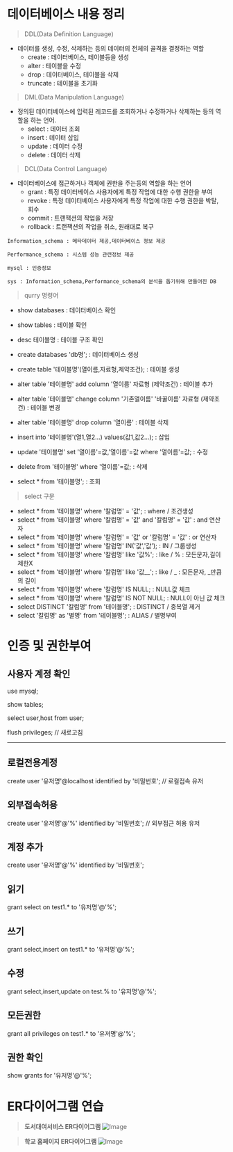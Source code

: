 # 데이터베이스 내용 정리

> DDL(Data Definition Language)
+ 데이터를 생성, 수정, 삭제하는 등의 데이터의 전체의 골격을 결정하는 역할
  + create : 데이터베이스, 테이블등을 생성
  + alter : 테이블을 수정
  + drop : 데이터베이스, 테이블을 삭제
  + truncate : 테이블을 초기화

> DML(Data Manipulation Language)
+ 정의된 데이터베이스에 입력된 레코드를 조회하거나 수정하거나 삭제하는 등의 역할을 하는 언어.
  + select : 데이터 조회
  + insert : 데이터 삽입
  + update : 데이터 수정
  + delete : 데이터 삭제

> DCL(Data Control Language)
+ 데이터베이스에 접근하거나 객체에 권한을 주는등의 역할을 하는 언어
  + grant : 특정 데이터베이스 사용자에게 특정 작업에 대한 수행 권한을 부여
  + revoke : 특정 데이터베이스 사용자에게 특정 작업에 대한 수행 권한을 박탈, 회수
  + commit : 트랜잭션의 작업을 저장
  + rollback : 트랜잭션의 작업을 취소, 원래대로 복구

`Information_schema : 메타데이터 제공,데이터베이스 정보 제공`

`Performance_schema : 시스템 성능 관련정보 제공`

`mysql : 인증정보`

`sys : Information_schema,Performance_schema의 분석을 돕기위해 만들어진 DB`


> qurry 명령어
  + show databases : 데이터베이스 확인
  + show tables : 테이블 확인
  + desc 테이블명 : 테이블 구조 확인

  + create databases 'db명'; : 데이터베이스 생성
  + create table '테이블명'(열이름,자료형,제약조건); : 테이블 생성
  + alter table '테이블명' add column '열이름' 자료형 (제약조건) : 테이블 추가 
  + alter table '테이블명' change column '기존열이름' '바꿀이름' 자료형 (제약조건) : 테이블 변경
  + alter table '테이블명' drop column '열이름' : 테이블 삭제

  + insert into '테이블명'(열1,열2...) values(값1,값2...);  : 삽입
  + update '테이블명' set '열이름'=값,'열이름'=값 where '열이름'=값;  : 수정
  + delete from '테이블명' where '열이름'=값; : 삭제
  + select * from '테이블명'; : 조회

> select 구문
+ select * from '테이블명' where '칼럼명' = '값'; : where / 조건생성
+ select * from '테이블명' where '칼럼명' = '값' and '칼럼명' = '값' : and 연산자
+ select * from '테이블명' where '칼럼명' = '값' or '칼럼명' = '값' : or 연산자
+ select * from '테이블명' where '칼럼명' IN('값','값'); : IN / 그룹생성
+ select * from '테이블명' where '칼럼명' like '값%'; : like / % : 모든문자,길이제한X
+ select * from '테이블명' where '칼럼명' like '값__'; : like / _ : 모든문자, _만큼의 길이
+ select * from '테이블명' where '칼럼명' IS NULL; : NULL값 체크
+ select * from '테이블명' where '칼럼명' IS NOT NULL; : NULL이 아닌 값 체크
+ select DISTINCT '칼럼명' from '테이블명'; : DISTINCT / 중복열 제거
+ select '칼럼명' as '별명' from '테이블명'; : ALIAS / 별명부여

# 인증 및 권한부여

**사용자 계정 확인**
-----------------------
use mysql;

show tables;

select user,host from user;

flush privileges;	// 새로고침

-----------
**로컬전용계정**
-----------
create user '유저명'@localhost identified by '비밀번호'; // 로컬접속 유저


**외부접속허용**
-----------
create user '유저명'@'%' identified by '비밀번호';	// 외부접근 허용 유저

**계정 추가**
-----------
create user '유저명'@'%' identified by '비밀번호';

**읽기**
-----------
grant select on test1.* to '유저명'@'%';

**쓰기**
-----------
grant select,insert on test1.* to '유저명'@'%';

**수정**
-----------
grant select,insert,update on test.% to '유저명'@'%';

**모든권한**
-----------
grant all privileges on test1.* to '유저명'@'%';

**권한 확인**
-----------
show grants for '유저명'@'%';

# ER다이어그램 연습

> **도서대여서비스 ER다이어그램**
![Image](https://github.com/user-attachments/assets/1f9597a0-1392-43b5-ac62-f1871a16b6ef)

> **학교 홈페이지 ER다이어그램**
![Image](https://github.com/user-attachments/assets/b6911845-67d7-41b7-b6d4-60596cc4a53b)
